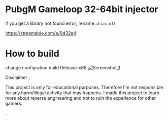 # PubgM Gameloop 32-64bit injector
if you get a library not found error, rename `atlas.dll` 

https://streamable.com/e/9d32a4
# How to build
change configration build Release-x86 
![Screenshot_1](https://user-images.githubusercontent.com/60952271/215716669-30ad4e98-86bb-41e5-b9bc-0bf933ea86e3.png)



Disclaimer ;

This project is only for educational purposes. Therefore I'm not responsible for any harm/illegal activity that may happens. I made this project to learn more about reverse engineering and not to ruin the experience for other gamers.

.
